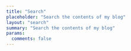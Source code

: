 ```yaml
---
title: "Search"
placeholder: "Search the contents of my blog"
layout: "search"
summary: "Search the contents of my blog"
params:
  comments: false
---
```

